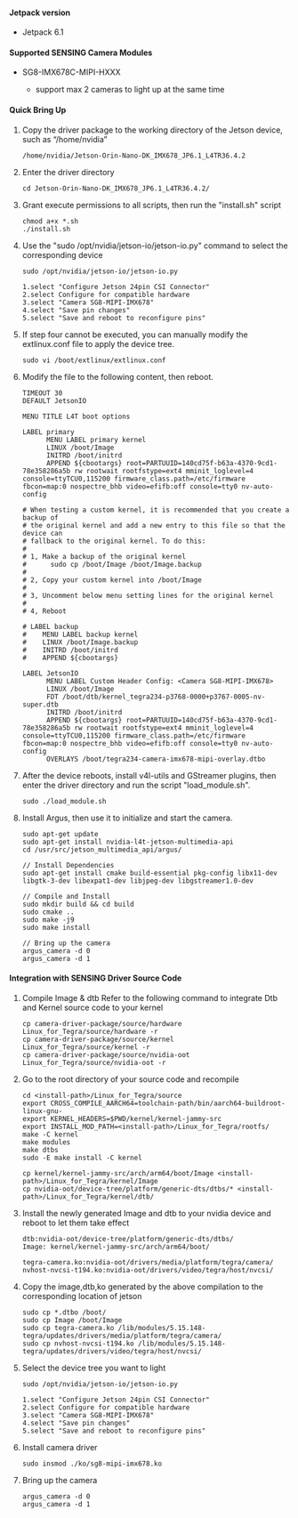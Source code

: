 #### Jetpack version

* Jetpack 6.1

#### Supported SENSING Camera Modules

* SG8-IMX678C-MIPI-HXXX

  * support max 2 cameras to light up at the same time

#### Quick Bring Up

1. Copy the driver package to the working directory of the Jetson device, such as “/home/nvidia”

   ```
   /home/nvidia/Jetson-Orin-Nano-DK_IMX678_JP6.1_L4TR36.4.2
   ```
2. Enter the driver directory

   ```
   cd Jetson-Orin-Nano-DK_IMX678_JP6.1_L4TR36.4.2/
   ```
3. Grant execute permissions to all scripts, then run the "install.sh" script

   ```
   chmod a+x *.sh
   ./install.sh
   ```
4. Use the "sudo /opt/nvidia/jetson-io/jetson-io.py" command to select the corresponding device

   ```
   sudo /opt/nvidia/jetson-io/jetson-io.py

   1.select "Configure Jetson 24pin CSI Connector"
   2.select Configure for compatible hardware
   3.select "Camera SG8-MIPI-IMX678"
   4.select "Save pin changes"
   5.select "Save and reboot to reconfigure pins"
   ```
5. If step four cannot be executed, you can manually modify the extlinux.conf file to apply the device tree.

   ```
   sudo vi /boot/extlinux/extlinux.conf
   ```
6. Modify the file to the following content, then reboot.

   ```
   TIMEOUT 30
   DEFAULT JetsonIO

   MENU TITLE L4T boot options

   LABEL primary
         MENU LABEL primary kernel
         LINUX /boot/Image
         INITRD /boot/initrd
         APPEND ${cbootargs} root=PARTUUID=140cd75f-b63a-4370-9cd1-78e358286a5b rw rootwait rootfstype=ext4 mminit_loglevel=4 console=ttyTCU0,115200 firmware_class.path=/etc/firmware fbcon=map:0 nospectre_bhb video=efifb:off console=tty0 nv-auto-config

   # When testing a custom kernel, it is recommended that you create a backup of
   # the original kernel and add a new entry to this file so that the device can
   # fallback to the original kernel. To do this:
   #
   # 1, Make a backup of the original kernel
   #      sudo cp /boot/Image /boot/Image.backup
   #
   # 2, Copy your custom kernel into /boot/Image
   #
   # 3, Uncomment below menu setting lines for the original kernel
   #
   # 4, Reboot

   # LABEL backup
   #    MENU LABEL backup kernel
   #    LINUX /boot/Image.backup
   #    INITRD /boot/initrd
   #    APPEND ${cbootargs}

   LABEL JetsonIO
         MENU LABEL Custom Header Config: <Camera SG8-MIPI-IMX678>
         LINUX /boot/Image
         FDT /boot/dtb/kernel_tegra234-p3768-0000+p3767-0005-nv-super.dtb
         INITRD /boot/initrd
         APPEND ${cbootargs} root=PARTUUID=140cd75f-b63a-4370-9cd1-78e358286a5b rw rootwait rootfstype=ext4 mminit_loglevel=4 console=ttyTCU0,115200 firmware_class.path=/etc/firmware fbcon=map:0 nospectre_bhb video=efifb:off console=tty0 nv-auto-config
         OVERLAYS /boot/tegra234-camera-imx678-mipi-overlay.dtbo
   ```
7. After the device reboots, install v4l-utils and GStreamer plugins, then enter the driver directory and run the script "load_module.sh".

   ```
   sudo ./load_module.sh
   ```
8. Install Argus, then use it to initialize and start the camera.

   ```
   sudo apt-get update
   sudo apt-get install nvidia-l4t-jetson-multimedia-api
   cd /usr/src/jetson_multimedia_api/argus/

   // Install Dependencies
   sudo apt-get install cmake build-essential pkg-config libx11-dev libgtk-3-dev libexpat1-dev libjpeg-dev libgstreamer1.0-dev

   // Compile and Install
   sudo mkdir build && cd build
   sudo cmake ..
   sudo make -j9
   sudo make install

   // Bring up the camera
   argus_camera -d 0
   argus_camera -d 1
   ```
#### Integration with SENSING Driver Source Code

1. Compile Image & dtb
   Refer to the following command to integrate Dtb and Kernel source code to your kernel

   ```
   cp camera-driver-package/source/hardware Linux_for_Tegra/source/hardware -r
   cp camera-driver-package/source/kernel Linux_for_Tegra/source/kernel -r
   cp camera-driver-package/source/nvidia-oot Linux_for_Tegra/source/nvidia-oot -r
   ```
2. Go to the root directory of your source code and recompile

   ```
   cd <install-path>/Linux_for_Tegra/source
   export CROSS_COMPILE_AARCH64=toolchain-path/bin/aarch64-buildroot-linux-gnu-
   export KERNEL_HEADERS=$PWD/kernel/kernel-jammy-src
   export INSTALL_MOD_PATH=<install-path>/Linux_for_Tegra/rootfs/
   make -C kernel
   make modules
   make dtbs
   sudo -E make install -C kernel

   cp kernel/kernel-jammy-src/arch/arm64/boot/Image <install-path>/Linux_for_Tegra/kernel/Image
   cp nvidia-oot/device-tree/platform/generic-dts/dtbs/* <install-path>/Linux_for_Tegra/kernel/dtb/
   ```
3. Install the newly generated Image and dtb to your nvidia device and reboot to let them take effect

   ```
   dtb:nvidia-oot/device-tree/platform/generic-dts/dtbs/
   Image: kernel/kernel-jammy-src/arch/arm64/boot/

   tegra-camera.ko:nvidia-oot/drivers/media/platform/tegra/camera/
   nvhost-nvcsi-t194.ko:nvidia-oot/drivers/video/tegra/host/nvcsi/
   ```
4. Copy the image,dtb,ko generated by the above compilation to the corresponding location of jetson

   ```
   sudo cp *.dtbo /boot/
   sudo cp Image /boot/Image
   sudo cp tegra-camera.ko /lib/modules/5.15.148-tegra/updates/drivers/media/platform/tegra/camera/
   sudo cp nvhost-nvcsi-t194.ko /lib/modules/5.15.148-tegra/updates/drivers/video/tegra/host/nvcsi/
   ```
5. Select the device tree you want to light

   ```
   sudo /opt/nvidia/jetson-io/jetson-io.py

   1.select "Configure Jetson 24pin CSI Connector"
   2.select Configure for compatible hardware
   3.select "Camera SG8-MIPI-IMX678"
   4.select "Save pin changes"
   5.select "Save and reboot to reconfigure pins"
   ```
6. Install camera driver

   ```
   sudo insmod ./ko/sg8-mipi-imx678.ko
   ```
7. Bring up the camera

   ```
   argus_camera -d 0
   argus_camera -d 1
   ```

